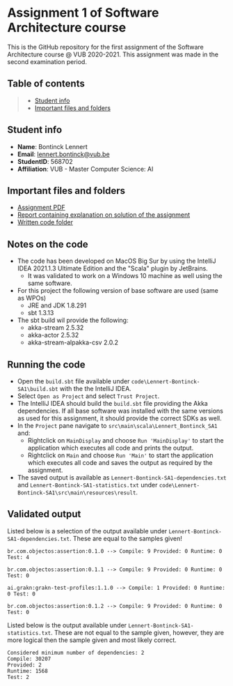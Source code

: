 # Assignment 1 of Software Architecture course

This is the GitHub repository for the first assignment of the Software Architecture course @ VUB 2020-2021. This assignment was made in the second examination period.

## Table of contents

> - [Student info](#student-info)
> - [Important files and folders](#important-files-and-folders)

## Student info
- **Name**: Bontinck Lennert
- **Email**: lennert.bontinck@vub.be
- **StudentID**: 568702
- **Affiliation**: VUB - Master Computer Science: AI

## Important files and folders
- [Assignment PDF](assignment.pdf)
- [Report containing explanation on solution of the assignment](Lennert-Bontinck-SA1.pdf)
- [Written code folder](code/)

## Notes on the code

- The code has been developed on MacOS Big Sur by using the IntelliJ IDEA 2021.1.3 Ultimate Edition and the "Scala" plugin by JetBrains.
   - It was validated to work on a Windows 10 machine as well using the same software.
- For this project the following version of base software are used (same as WPOs)
   - JRE and JDK 1.8.291
   - sbt 1.3.13
- The sbt build wil provide the following:
   - akka-stream 2.5.32
   - akka-actor 2.5.32
   - akka-stream-alpakka-csv 2.0.2

## Running the code

- Open the ```build.sbt``` file available under ```code\Lennert-Bontinck-SA1\build.sbt``` with the the IntelliJ IDEA.
- Select ```Open as Project``` and select ```Trust Project```.
- The IntelliJ IDEA should build the ```build.sbt``` file providing the Akka dependencies. If all base software was installed with the same versions as used for this assignment, it should provide the correct SDKs as well.
- In the ```Project``` pane navigate to ```src\main\scala\Lennert_Bontinck_SA1``` and:
   - Rightclick on ```MainDisplay``` and choose ```Run 'MainDisplay'``` to start the application which executes all code and prints the output.
   - Rightclick on ```Main``` and choose ```Run 'Main'``` to start the application which executes all code and saves the output as required by the assignment.
- The saved output is available as ```Lennert-Bontinck-SA1-dependencies.txt``` and ```Lennert-Bontinck-SA1-statistics.txt``` under ```code\Lennert-Bontinck-SA1\src\main\resources\result```.

## Validated output

Listed below is a selection of the output available under ```Lennert-Bontinck-SA1-dependencies.txt```. These are equal to the samples given!

```
br.com.objectos:assertion:0.1.0 --> Compile: 9 Provided: 0 Runtime: 0 Test: 4

br.com.objectos:assertion:0.1.1 --> Compile: 9 Provided: 0 Runtime: 0 Test: 0

ai.grakn:grakn-test-profiles:1.1.0 --> Compile: 1 Provided: 0 Runtime: 0 Test: 0

br.com.objectos:assertion:0.1.2 --> Compile: 9 Provided: 0 Runtime: 0 Test: 0
```

Listed below is the output available under ```Lennert-Bontinck-SA1-statistics.txt```. These are not equal to the sample given, however, they are more logical then the sample given and most likely correct.

```
Considered minimum number of dependencies: 2 
Compile: 30207
Provided: 2 
Runtime: 1568
Test: 2 
```